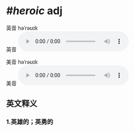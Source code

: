 # ***\#heroic*** adj
英音 həˈrəʊɪk  
英音
<audio src="./media/heroic1_AAC.aac" controls="controls"></audio>

美音 həˈrəʊɪk  
美音
<audio src="./media/heroic2_AAC.aac" controls="controls"></audio>



  

英文释义
---
### 1.**英雄的；英勇的**  


